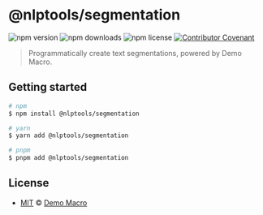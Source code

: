 # @nlptools/segmentation

![npm version](https://img.shields.io/npm/v/@nlptools/segmentation)
![npm downloads](https://img.shields.io/npm/dw/@nlptools/segmentation)
![npm license](https://img.shields.io/npm/l/@nlptools/segmentation)
[![Contributor Covenant](https://img.shields.io/badge/Contributor%20Covenant-2.1-4baaaa.svg)](https://www.contributor-covenant.org/version/2/1/code_of_conduct/)

> Programmatically create text segmentations, powered by Demo Macro.

## Getting started

```bash
# npm
$ npm install @nlptools/segmentation

# yarn
$ yarn add @nlptools/segmentation

# pnpm
$ pnpm add @nlptools/segmentation
```

## License

- [MIT](LICENSE) &copy; [Demo Macro](https://imst.xyz/)

